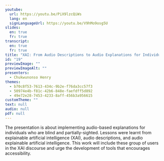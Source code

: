 ```yaml
---
youtube:
  url: https://youtu.be/PiX9lzcQiWs
  lang: en
  signLanguageUrl: https://youtu.be/V9hMo9osg5U
slides:
  en: true
  fr: true
transcript:
  en: true
  fr: true
title: "XAI: From Audio Descriptions to Audio Explanations for Individuals who are Blind and Partially-sighted"
id: "19"
previewImage: ""
previewImageAlt: ""
presenters:
  - Chukwunonso Henry
themes:
  - b70c8f53-7613-434c-9b2e-f76da3cc57f3
  - 50974e4b-f81c-42b6-848e-faefdff5d892
  - 49e72e28-7453-4233-8aff-456b3a956615
customTheme: ""
text: null
audio: null
pdf: null
---
```

The presentation is about implementing audio-based explanations for individuals who are blind and partially-sighted. Lessons were learnt from explainable artificial intelligence (XAI), audio descriptions, and audio explainable artificial intelligence. This work will include these group of users in the XAI discourse and urge the development of tools that encourages accessibility.
